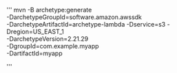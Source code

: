 ''' 
mvn -B archetype:generate \
-DarchetypeGroupId=software.amazon.awssdk \
-DarchetypeArtifactId=archetype-lambda -Dservice=s3 -Dregion=US_EAST_1 \
-DarchetypeVersion=2.21.29 \
-DgroupId=com.example.myapp \
-DartifactId=myapp

'''